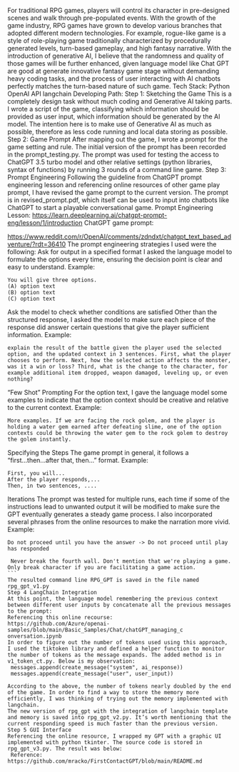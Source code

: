 For traditional RPG games, players will control its character in pre-designed scenes and walk through pre-populated events. With the growth of the game industry, RPG games have grown to develop various branches that adopted different modern technologies. For example, rogue-like game is a style of role-playing game traditionally characterized by procedurally generated levels, turn-based gameplay, and high fantasy narrative. With the introduction of generative AI, I believe that the randomness and quality of those games will be further enhanced, given language model like Chat GPT are good at generate innovative fantasy game stage without demanding heavy coding tasks, and the process of user interacting with AI chatbots perfectly matches the turn-based nature of such game.
Tech Stack:
Python OpenAI API langchain
Developing Path:
Step 1: Sketching the Game
This is a completely design task without much coding and Generative AI taking parts. I wrote a script of the game, classifying which information should be provided as user input, which information should be generated by the AI model. The intention here is to make use of Generative AI as much as possible, therefore as less code running and local data storing as possible.
Step 2: Game Prompt
After mapping out the game, I wrote a prompt for the game setting and rule. The initial version of the prompt has been recorded in the prompt_testing.py. The prompt was used for testing the access to ChatGPT 3.5 turbo model and other relative settings (python libraries, syntax of functions) by running 3 rounds of a command line game.
Step 3: Prompt Engineering
Following the guideline from ChatGPT prompt engineering lesson and referencing online resources of other game play prompt, I have revised the game prompt to the current version. The prompt is in revised_prompt.pdf, which itself can be used to input into chatbots like ChatGPT to start a playable conversational game.
Prompt Engineering Lesson:
https://learn.deeplearning.ai/chatgpt-prompt-eng/lesson/1/introduction
ChatGPT game prompt:
 
 https://www.reddit.com/r/OpenAI/comments/zdndxt/chatgpt_text_based_adventure/?rdt=36410
The prompt engineering strategies I used were the following:
Ask for output in a specified format
I asked the language model to formulate the options every time, ensuring the decision point is clear and easy to understand. Example:
```
You will give three options.
(A) option text
(B) option text
(C) option text
```
Ask the model to check whether conditions are satisfied
Other than the structured response, I asked the model to make sure each piece of the response did answer certain questions that give the player sufficient information. Example:
```
explain the result of the battle given the player used the selected option, and the updated context in 3 sentences. First, what the player chooses to perform. Next, how the selected action affects the monster, was it a win or loss? Third, what is the change to the character, for example additional item dropped, weapon damaged, leveling up, or even nothing?
```
“Few Shot” Prompting
For the option text, I gave the language model some examples to indicate that the option context should be creative and relative to the current context. Example:
```
More examples. If we are facing the rock golem, and the player is holding a water gem earned after defeating slime, one of the option contexts could be throwing the water gem to the rock golem to destroy the golem instantly.
```
Specifying the Steps
The game prompt in general, it follows a “first...then...after that, then...” format. Example:
```
First, you will...
After the player responds,...
Then, in two sentences, ....
```
Iterations
The prompt was tested for multiple runs, each time if some of the instructions lead to unwanted output it will be modified to make sure the GPT eventually generates a steady game process. I also incorporated several phrases from the online resources to make the narration more vivid. Example:
````
Do not proceed until you have the answer -> Do not proceed until play has responded
      
 Never break the fourth wall. Don't mention that we're playing a game. Only break character if you are facilitating a game action.
```
The resulted command line RPG_GPT is saved in the file named rpg_gpt_v1.py
Step 4 LangChain Integration
At this point, the language model remembering the previous context between different user inputs by concatenate all the previous messages to the prompt:
Referencing this online recourse:
https://github.com/Azure/openai-samples/blob/main/Basic_Samples/Chat/chatGPT_managing_c onversation.ipynb
In order to figure out the number of tokens used using this approach, I used the tiktoken library and defined a helper function to monitor the number of tokens as the message expands. The added method is in v1_token_ct.py. Below is my observation:
 messages.append(create_message("system", ai_response))
 messages.append(create_message("user", user_input))
       
According to the above, the number of tokens nearly doubled by the end of the game. In order to find a way to store the memory more efficiently, I was thinking of trying out the memory implemented with langchain.
The new version of rpg_gpt with the integration of langchain template and memory is saved into rpg_gpt_v2.py. It’s worth mentioning that the current responding speed is much faster than the previous version.
Step 5 GUI Interface
Referencing the online resource, I wrapped my GPT with a graphic UI implemented with python tkinter. The source code is stored in rpg_gpt_v3.py. The result was below:
 Reference:
https://github.com/mracko/FirstContactGPT/blob/main/README.md
